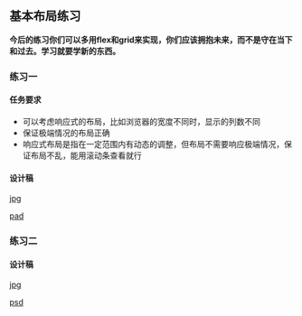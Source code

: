 ## 基本布局练习

**今后的练习你们可以多用flex和grid来实现，你们应该拥抱未来，而不是守在当下和过去。学习就要学新的东西。**

### 练习一

#### 任务要求

- 可以考虑响应式的布局，比如浏览器的宽度不同时，显示的列数不同
- 保证极端情况的布局正确
- 响应式布局是指在一定范围内有动态的调整，但布局不需要响应极端情况，保证布局不乱，能用滚动条查看就行

#### 设计稿

[jpg](https://share.weiyun.com/5gzXKRW)

[pad](https://share.weiyun.com/5jCDC3Z)

### 练习二

#### 设计稿

[jpg](https://share.weiyun.com/5Q3oT0F)

[psd](https://share.weiyun.com/5rbfcpx)